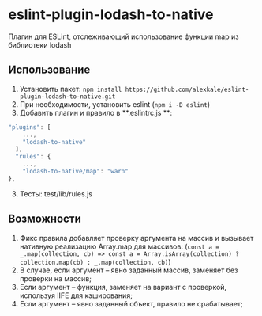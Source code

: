 # eslint-plugin-lodash-to-native
Плагин для ESLint, отслеживающий использование функции map из библиотеки lodash

## Использование
1. Установить пакет: ```npm install https://github.com/alexkale/eslint-plugin-lodash-to-native.git```  
2. При необходимости, установить eslint (```npm i -D eslint```)
2. Добавить плагин и правило в **.eslintrc.js **:
```js
"plugins": [
    ...,
    "lodash-to-native"
  ],
  "rules": {
    ...,
    "lodash-to-native/map": "warn"
},
```
3. Тесты: test/lib/rules.js

## Возможности
1. Фикс правила добавляет проверку аргумента на массив и вызывает нативную реализацию Array.map
для массивов: (```const a = _.map(collection, cb) => const a = Array.isArray(collection) ? collection.map(cb) : _.map(collection, cb)```)
2. В случае, если аргумент – явно заданный массив, заменяет без проверки на массив;
3. Если аргумент – функция, заменяет на вариант с проверкой, используя IIFE для кэширования;
4. Если аргумент – явно заданный объект, правило не срабатывает;
